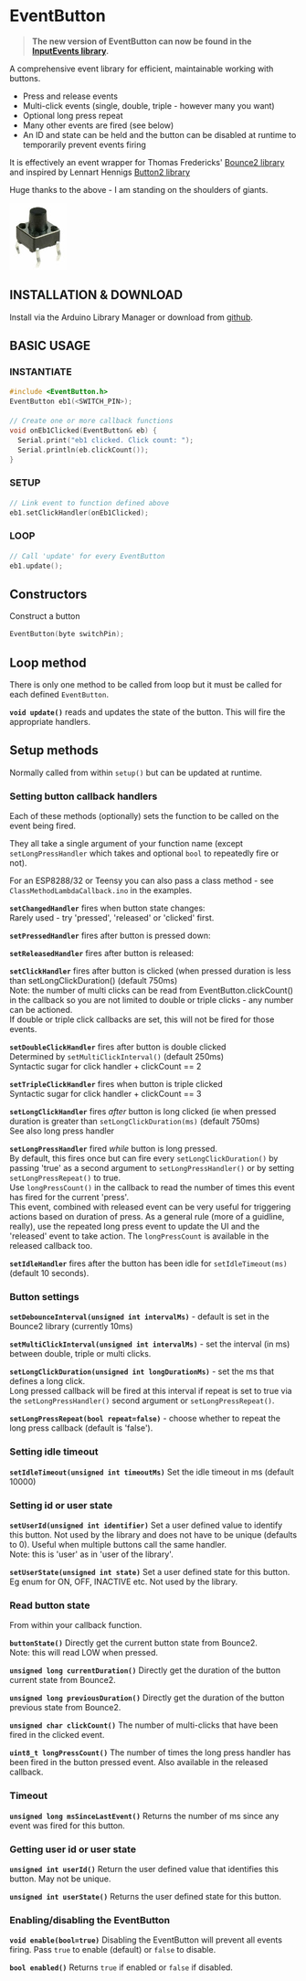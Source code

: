 # EventButton

> **The new version of EventButton can now be found in the [InputEvents library]().**

A comprehensive event library for efficient, maintainable working with buttons. 

* Press and release events
* Multi-click events (single, double, triple - however many you want)
* Optional long press repeat
* Many other events are fired (see below)
* An ID and state can be held and the button can be disabled at runtime to temporarily prevent events firing

It is effectively an event wrapper for Thomas Fredericks' [Bounce2 library](https://github.com/thomasfredericks/Bounce2) and inspired by Lennart Hennigs [Button2 library](https://github.com/LennartHennigs/Button2)

Huge thanks to the above - I am standing on the shoulders of giants.

![button](images/button.jpg)



## INSTALLATION & DOWNLOAD
Install via the Arduino Library Manager or download from [github](https://github.com/Stutchbury/EventButton).

## BASIC USAGE

### INSTANTIATE

```cpp
#include <EventButton.h>
EventButton eb1(<SWITCH_PIN>);

// Create one or more callback functions 
void onEb1Clicked(EventButton& eb) {
  Serial.print("eb1 clicked. Click count: ");
  Serial.println(eb.clickCount());
}
```

### SETUP

```cpp
// Link event to function defined above
eb1.setClickHandler(onEb1Clicked);
```
### LOOP

```cpp
// Call 'update' for every EventButton
eb1.update();
```

## Constructors

Construct a button
```cpp
EventButton(byte switchPin);
```

## Loop method

There is only one method to be called from loop but it must be called for each defined ```EventButton```.  

**```void update()```** reads and updates the state of the button. This will fire the appropriate handlers.

## Setup methods

Normally called from within ```setup()``` but can be updated at runtime.

### Setting button callback handlers

Each of these methods (optionally) sets the function to be called on the event being fired. 

They all take a single argument of your function name (except ```setLongPressHandler``` which takes and optional ```bool``` to repeatedly fire or not).

For an ESP8288/32 or Teensy you can also pass a class method - see ```ClassMethodLambdaCallback.ino``` in the examples.

**```setChangedHandler```** fires when button state changes:  
Rarely used - try 'pressed', 'released' or 'clicked' first.

**```setPressedHandler```** fires after button is pressed down:

**```setReleasedHandler```** fires after button is released:  

**```setClickHandler```** fires after button is clicked (when pressed duration is less than setLongClickDuration() (default 750ms)   
Note: the number of multi clicks can be read from EventButton.clickCount() in the callback so you are not limited to double or triple clicks - any number can be actioned.   
If double or triple click callbacks are set, this will not be fired for those events.

**```setDoubleClickHandler```** fires after button is double clicked  
Determined by ```setMultiClickInterval()``` (default 250ms)   
Syntactic sugar for click handler + clickCount == 2
    
**```setTripleClickHandler```** fires when button is triple clicked  
Syntactic sugar for click handler + clickCount == 3

**```setLongClickHandler```** fires *after* button is long clicked (ie when pressed duration is greater than ```setLongClickDuration(ms)``` (default 750ms)   
See also long press handler

**```setLongPressHandler```** fired *while* button is long pressed.   
By default, this fires once but can fire every ```setLongClickDuration()``` by passing 'true' as a second argument to ```setLongPressHandler()``` or by setting ```setLongPressRepeat()``` to true.   
Use ```longPressCount()``` in the callback to read the number of times this event has fired for the current 'press'.  
This event, combined with released event can be very useful for triggering actions based on duration of press. As a general rule (more of a guidline, really), use the repeated long press event to update the UI and the 'released' event to take action. The ```longPressCount``` is available in the released callback too.
    
**```setIdleHandler```** fires after the button has been idle for ```setIdleTimeout(ms)``` (default 10 seconds).

### Button settings    

**```setDebounceInterval(unsigned int intervalMs)```** - default is set in the Bounce2 library (currently 10ms)

**```setMultiClickInterval(unsigned int intervalMs)```** - set the interval (in ms) between double, triple or multi clicks.

**```setLongClickDuration(unsigned int longDurationMs)```**  - set the ms that defines a long click.   
Long pressed callback will be fired at this interval if repeat is set to true via the ```setLongPressHandler()``` second argument or ```setLongPressRepeat()```.

**```setLongPressRepeat(bool repeat=false)```** - choose whether to repeat the long press callback (default is 'false').

### Setting idle timeout 

**```setIdleTimeout(unsigned int timeoutMs)```** Set the idle timeout in ms (default 10000)

### Setting id or user state 


**```setUserId(unsigned int identifier)```** Set a user defined value to identify this button. Not used by the library and does not have to be unique (defaults to 0). Useful when multiple buttons call the same handler.  
Note: this is 'user' as in 'user of the library'. 


**```setUserState(unsigned int state)```** Set a user defined state for this button. Eg enum for ON, OFF, INACTIVE etc. Not used by the library.

### Read button state

From within your callback function.

**```buttonState()```** Directly get the current button state from Bounce2.  
Note: this will read LOW when pressed.

**```unsigned long currentDuration()```** Directly get the duration of the button current state from Bounce2.

**```unsigned long previousDuration()```** Directly get the duration of the button previous state from Bounce2.

**```unsigned char clickCount()```** The number of multi-clicks that have been fired in the clicked event.
    
**```uint8_t longPressCount()```** The number of times the long press handler has  been fired in the button pressed event. Also available in the released callback.

### Timeout
**```unsigned long msSinceLastEvent()```** Returns the number of ms since any event was fired for this button.

### Getting user id or user state 

**```unsigned int userId()```** Return the user defined value that identifies this button. May not be unique.

**```unsigned int userState()```** Returns the user defined state for this button.

### Enabling/disabling the EventButton

**```void enable(bool=true)```** Disabling the EventButton will prevent all events firing. Pass ```true``` to enable (default) or ```false``` to disable.

**```bool enabled()```** Returns ```true``` if enabled or ```false``` if disabled.